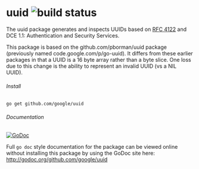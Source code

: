 # uuid ![build status](https://travis-ci.org/google/uuid.svg?branch=master)

The uuid package generates and inspects UUIDs based on
[RFC 4122](http://tools.ietf.org/html/rfc4122)
and DCE 1.1: Authentication and Security Services.

This package is based on the github.com/pborman/uuid package (previously named
code.google.com/p/go-uuid). It differs from these earlier packages in that
a UUID is a 16 byte array rather than a byte slice. One loss due to this
change is the ability to represent an invalid UUID (vs a NIL UUID).

###### Install

`go get github.com/google/uuid`

###### Documentation

[![GoDoc](https://godoc.org/github.com/google/uuid?status.svg)](http://godoc.org/github.com/google/uuid)

Full `go doc` style documentation for the package can be viewed online without
installing this package by using the GoDoc site here:
http://godoc.org/github.com/google/uuid
